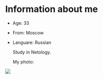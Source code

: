 # Information about me

- Age: 33
- From: Moscow
- Languare: Russian
  
  Study in Netology.

  My photo:

![](https://sun9-12.userapi.com/impg/EFji7mpI183Hxc6VT8UZqGuhVTyuU6IS_DHaYA/zNMmXXiaXWE.jpg?size=2560x2212&quality=95&sign=63f624555cd48a839a921caf3edf14d7&type=album)


